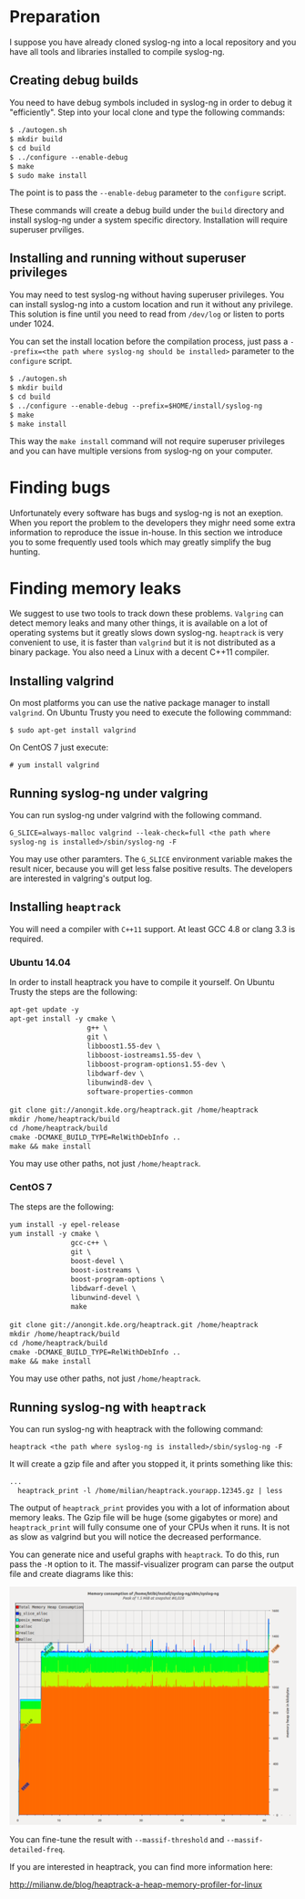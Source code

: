 # Preparation

I suppose you have already cloned syslog-ng into a local repository and you
have all tools and libraries installed to compile syslog-ng.

## Creating debug builds

You need to have debug symbols included in syslog-ng in order to debug it
"efficiently". Step into your local clone and type the following commands:

```
$ ./autogen.sh
$ mkdir build
$ cd build
$ ../configure --enable-debug
$ make
$ sudo make install
```

The point is to pass the `--enable-debug` parameter to the `configure` script.

These commands will create a debug build under the `build` directory and
install syslog-ng under a system specific directory. Installation will require
superuser prviliges. 

## Installing and running without superuser privileges

You may need to test syslog-ng without having superuser privileges. You can
install syslog-ng into a custom location and run it without any privilege. This
solution is fine until you need to read from `/dev/log` or listen to ports
under 1024.

You can set the install location before the compilation process, just pass a
`--prefix=<the path where syslog-ng should be installed>` parameter to the
`configure` script.

```
$ ./autogen.sh
$ mkdir build
$ cd build
$ ../configure --enable-debug --prefix=$HOME/install/syslog-ng
$ make
$ make install
```

This way the `make install` command will not require superuser privileges and you can have
multiple versions from syslog-ng on your computer.

# Finding bugs

Unfortunately every software has bugs and syslog-ng is not an exeption. When
you report the problem to the developers they mighr need some extra information
to reproduce the issue in-house. In this section we introduce you to some frequently
used tools which may greatly simplify the bug hunting.

# Finding memory leaks

We suggest to use two tools to track down these problems. `Valgring` can detect
memory leaks and many other things, it is available on a lot of operating
systems but it greatly slows down syslog-ng. `heaptrack` is very convenient to
use, it is faster than `valgrind` but it is not distributed as a binary package.
You also need a Linux with a decent C++11 compiler.

## Installing valgrind

On most platforms you can use the native package manager to install `valgrind`.
On Ubuntu Trusty you need to execute the following commmand:

```
$ sudo apt-get install valgrind
```

On CentOS 7 just execute:

```
# yum install valgrind
```

## Running syslog-ng under valgring

You can run syslog-ng under valgrind with the following command.

```
G_SLICE=always-malloc valgrind --leak-check=full <the path where syslog-ng is installed>/sbin/syslog-ng -F
```

You may use other paramters.  The `G_SLICE` environment variable makes the
result nicer, because you will get less false positive results. The developers
are interested in valgring's output log.

## Installing `heaptrack`

You will need a compiler with `C++11` support. At least GCC 4.8 or clang 3.3 is required.

### Ubuntu 14.04

In order to install heaptrack you have to compile it yourself. On Ubuntu Trusty
the steps are the following:

```
apt-get update -y
apt-get install -y cmake \
                   g++ \
                   git \
                   libboost1.55-dev \
                   libboost-iostreams1.55-dev \
                   libboost-program-options1.55-dev \
                   libdwarf-dev \
                   libunwind8-dev \
                   software-properties-common

git clone git://anongit.kde.org/heaptrack.git /home/heaptrack
mkdir /home/heaptrack/build
cd /home/heaptrack/build
cmake -DCMAKE_BUILD_TYPE=RelWithDebInfo ..
make && make install
```

You may use other paths, not just `/home/heaptrack`.

### CentOS 7

The steps are the following:

```
yum install -y epel-release
yum install -y cmake \
               gcc-c++ \
               git \
               boost-devel \
               boost-iostreams \
               boost-program-options \
               libdwarf-devel \
               libunwind-devel \
               make

git clone git://anongit.kde.org/heaptrack.git /home/heaptrack
mkdir /home/heaptrack/build
cd /home/heaptrack/build
cmake -DCMAKE_BUILD_TYPE=RelWithDebInfo ..
make && make install
```

You may use other paths, not just `/home/heaptrack`.

## Running syslog-ng with `heaptrack`

You can run syslog-ng with heaptrack with the following command:

```
heaptrack <the path where syslog-ng is installed>/sbin/syslog-ng -F
```

It will create a gzip file and after you stopped it, it prints something like this:

```
...
  heaptrack_print -l /home/milian/heaptrack.yourapp.12345.gz | less
```

The output of `heaptrack_print` provides you with a lot of information about memory
leaks. The Gzip file will be huge (some gigabytes or more) and `heaptrack_print`
will fully consume one of your CPUs when it runs. It is not as slow as valgrind
but you will notice the decreased performance.

You can generate nice and useful graphs with `heaptrack`. To do this, run pass the
`-M` option to it. The massif-visualizer program can parse the output file and
create diagrams like this:

![Figure 1-1](images/massif_visualizer.png)

You can fine-tune the result with `--massif-threshold` and `--massif-detailed-freq`.

If you are interested in heaptrack, you can find more information here:

http://milianw.de/blog/heaptrack-a-heap-memory-profiler-for-linux
